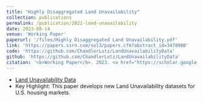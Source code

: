 ```yaml
---
title: "Highly Disaggregated Land Unavailability"
collection: publications
permalink: /publication/2021-land-unavailability 
date: 2023-08-14
venue: 'Working Paper'
paperurl: '/files/Highly Disaggregated Land Unavailability.pdf'
link: 'https://papers.ssrn.com/sol3/papers.cfm?abstract_id=3478900'
code: 'https://github.com/ChandlerLutz/LandUnavailabilityData'
github: 'https://github.com/ChandlerLutz/LandUnavailabilityData'
citation: '<b>Working Paper</b>. 2023. <a href="https://scholar.google.com/scholar?hl=en&as_sdt=0%2C5&q=%22Highly+Disaggregated+Land+Unavailability%22&btnG=#d=gs_cit&t=1692242337555&u=%2Fscholar%3Fq%3Dinfo%3A2h06Qncb6ecJ%3Ascholar.google.com%2F%26output%3Dcite%26scirp%3D0%26hl%3Den">Citation</a>'
---
```

* <a href="https://github.com/ChandlerLutz/LandUnavailabilityData">Land Unavailability Data</a>
* Key Highlight: This paper develops new Land Unavailability datasets for U.S. housing markets. 
